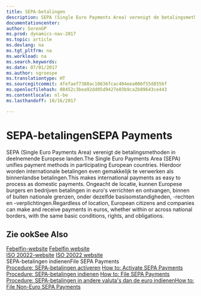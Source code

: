 ```yaml
---
title: SEPA-betalingen
description: SEPA (Single Euro Payments Area) verenigt de betalingsmethoden in deelnemende Europese landen. Hierdoor worden internationale betalingen even gemakkelijk te verwerken als binnenlandse betalingen. Ongeacht de locatie, kunnen Europese burgers en bedrijven betalingen in euro's verrichten en ontvangen, binnen of buiten nationale grenzen, onder dezelfde basisomstandigheden, -rechten en -verplichtingen.
documentationcenter: 
author: SorenGP
ms.prod: dynamics-nav-2017
ms.topic: article
ms.devlang: na
ms.tgt_pltfrm: na
ms.workload: na
ms.search.keywords: 
ms.date: 07/01/2017
ms.author: sgroespe
ms.translationtype: HT
ms.sourcegitcommit: 4fefaef7380ac10836fcac404eea006f55d8556f
ms.openlocfilehash: 08452c3bea92dd05d9427e03b9ca2b89643ce443
ms.contentlocale: nl-be
ms.lasthandoff: 10/16/2017

---
```

# <a name="sepa-payments"></a><span data-ttu-id="067c4-105">SEPA-betalingen</span><span class="sxs-lookup"><span data-stu-id="067c4-105">SEPA Payments</span></span>
<span data-ttu-id="067c4-106">SEPA (Single Euro Payments Area) verenigt de betalingsmethoden in deelnemende Europese landen.</span><span class="sxs-lookup"><span data-stu-id="067c4-106">The Single Euro Payments Area (SEPA) unifies payment methods in participating European countries.</span></span> <span data-ttu-id="067c4-107">Hierdoor worden internationale betalingen even gemakkelijk te verwerken als binnenlandse betalingen.</span><span class="sxs-lookup"><span data-stu-id="067c4-107">This makes international payments as easy to process as domestic payments.</span></span> <span data-ttu-id="067c4-108">Ongeacht de locatie, kunnen Europese burgers en bedrijven betalingen in euro's verrichten en ontvangen, binnen of buiten nationale grenzen, onder dezelfde basisomstandigheden, -rechten en -verplichtingen.</span><span class="sxs-lookup"><span data-stu-id="067c4-108">Regardless of location, European citizens and companies can make and receive payments in euros, whether within or across national borders, with the same basic conditions, rights, and obligations.</span></span>  
  
## <a name="see-also"></a><span data-ttu-id="067c4-109">Zie ook</span><span class="sxs-lookup"><span data-stu-id="067c4-109">See Also</span></span>  
 <span data-ttu-id="067c4-110">[Febelfin-website](http://go.microsoft.com/fwlink/?LinkId=275119) </span><span class="sxs-lookup"><span data-stu-id="067c4-110">[Febelfin website](http://go.microsoft.com/fwlink/?LinkId=275119) </span></span>  
 <span data-ttu-id="067c4-111">[ISO 20022-website](http://go.microsoft.com/fwlink/?LinkId=275120) </span><span class="sxs-lookup"><span data-stu-id="067c4-111">[ISO 20022 website](http://go.microsoft.com/fwlink/?LinkId=275120) </span></span>  
 <span data-ttu-id="067c4-112">SEPA-betalingen indienen</span><span class="sxs-lookup"><span data-stu-id="067c4-112">File SEPA Payments</span></span>   
 <span data-ttu-id="067c4-113">[Procedure: SEPA-betalingen activeren](how-to-activate-sepa-payments.md) </span><span class="sxs-lookup"><span data-stu-id="067c4-113">[How to: Activate SEPA Payments](how-to-activate-sepa-payments.md) </span></span>  
 <span data-ttu-id="067c4-114">[Procedure: SEPA-betalingen indienen](how-to-file-sepa-payments.md) </span><span class="sxs-lookup"><span data-stu-id="067c4-114">[How to: File SEPA Payments](how-to-file-sepa-payments.md) </span></span>  
 [<span data-ttu-id="067c4-115">Procedure: SEPA-betalingen in andere valuta's dan de euro indienen</span><span class="sxs-lookup"><span data-stu-id="067c4-115">How to: File Non-Euro SEPA Payments</span></span>](how-to-file-non-euro-sepa-payments.md)
